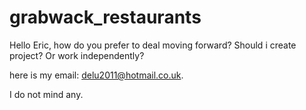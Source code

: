 # grabwack_restaurants

Hello Eric, how do you prefer to deal moving forward? Should i create project? Or work independently?

here is my email: delu2011@hotmail.co.uk.

I do not mind any.